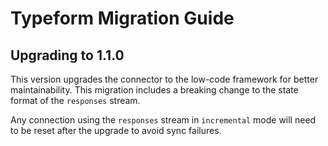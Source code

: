 # Typeform Migration Guide

## Upgrading to 1.1.0

This version upgrades the connector to the low-code framework for better maintainability. This migration includes a breaking change to the state format of the `responses` stream.

Any connection using the `responses` stream in `incremental` mode will need to be reset after the upgrade to avoid sync failures.